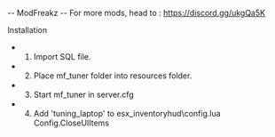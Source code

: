 -- ModFreakz
-- For more mods, head to : https://discord.gg/ukgQa5K

Installation
- 1. Import SQL file.
- 2. Place mf_tuner folder into resources folder.
- 3. Start mf_tuner in server.cfg
- 4. Add 'tuning_laptop' to esx_inventoryhud\config.lua Config.CloseUIItems